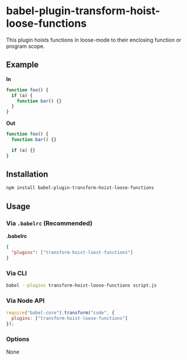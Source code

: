 # babel-plugin-transform-hoist-loose-functions

This plugin hoists functions in loose-mode to their enclosing function or
program scope.

## Example

**In**

```javascript
function foo() {
  if (a) {
    function bar() {}
  }
}
```

**Out**

```javascript
function foo() {
  function bar() {}

  if (a) {}
}
```

## Installation

```sh
npm install babel-plugin-transform-hoist-loose-functions
```

## Usage

### Via `.babelrc` (Recommended)

**.babelrc**

```json
{
  "plugins": ["transform-hoist-loost-functions"]
}
```

### Via CLI

```sh
babel --plugins transform-hoist-loose-functions script.js
```

### Via Node API

```javascript
require("babel-core").transform("code", {
  plugins: ["transform-hoist-loose-functions"]
});
```

### Options

None
